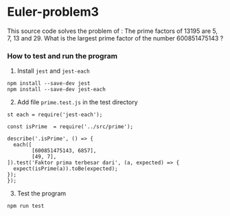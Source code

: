 # Euler-problem3
This source code solves the problem of :
The prime factors of 13195 are 5, 7, 13 and 29.  What is the largest prime factor of the number 600851475143 ?

### How to test and run the program
1. Install `jest` and `jest-each`

```
npm install --save-dev jest
npm install --save-dev jest-each
```

2. Add file `prime.test.js` in the test directory
```
st each = require('jest-each');

const isPrime  = require('../src/prime');

describe('.isPrime', () => {
  each([
        [600851475143, 6857],
        [49, 7],
]).test('Faktor prima terbesar dari', (a, expected) => {
  expect(isPrime(a)).toBe(expected);
});
});
``` 

3. Test the program
```
npm run test
```


